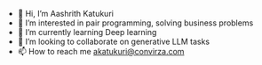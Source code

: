- 👋 Hi, I’m Aashrith Katukuri
- 👀 I’m interested in pair programming, solving business problems
- 🌱 I’m currently learning Deep learning
- 💞️ I’m looking to collaborate on generative LLM tasks
- 📫 How to reach me akatukuri@convirza.com

<!---
akatuku/akatuku is a ✨ special ✨ repository because its `README.md` (this file) appears on your GitHub profile.
You can click the Preview link to take a look at your changes.
--->

